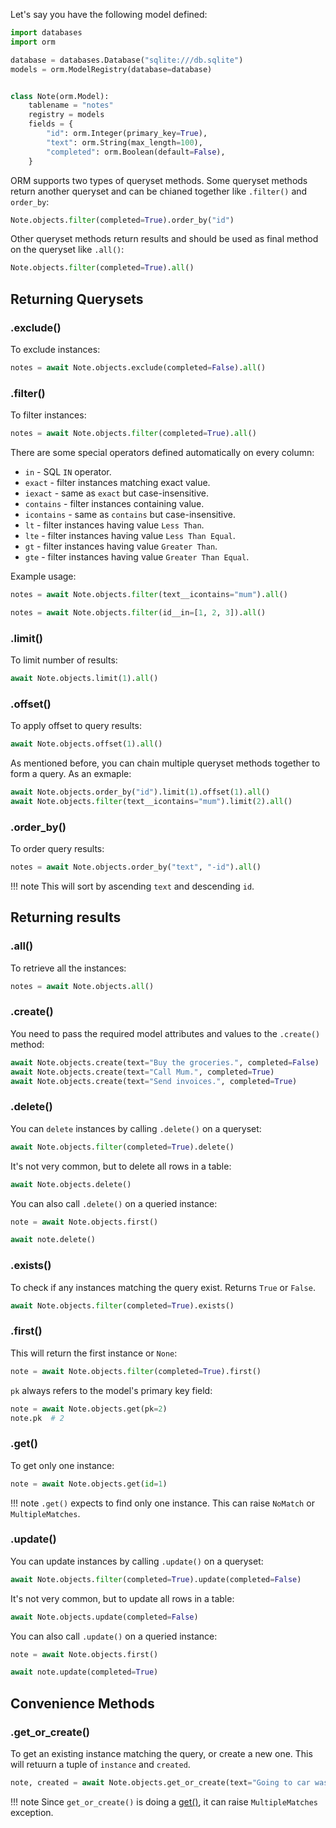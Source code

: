 Let's say you have the following model defined:

```python
import databases
import orm

database = databases.Database("sqlite:///db.sqlite")
models = orm.ModelRegistry(database=database)


class Note(orm.Model):
    tablename = "notes"
    registry = models
    fields = {
        "id": orm.Integer(primary_key=True),
        "text": orm.String(max_length=100),
        "completed": orm.Boolean(default=False),
    }
```

ORM supports two types of queryset methods.
Some queryset methods return another queryset and can be chianed together like `.filter()` and `order_by`:

```python
Note.objects.filter(completed=True).order_by("id")
```

Other queryset methods return results and should be used as final method on the queryset like `.all()`:

```python
Note.objects.filter(completed=True).all()
```

## Returning Querysets

### .exclude()

To exclude instances:

```python
notes = await Note.objects.exclude(completed=False).all()
```

### .filter()

To filter instances:

```python
notes = await Note.objects.filter(completed=True).all()
```

There are some special operators defined automatically on every column:

* `in` - SQL `IN` operator.
* `exact` - filter instances matching exact value.
* `iexact` - same as `exact` but case-insensitive.
* `contains` - filter instances containing value.
* `icontains` - same as `contains` but case-insensitive.
* `lt` - filter instances having value `Less Than`.
* `lte` - filter instances having value `Less Than Equal`.
* `gt` - filter instances having value `Greater Than`.
* `gte` - filter instances having value `Greater Than Equal`.

Example usage:

```python
notes = await Note.objects.filter(text__icontains="mum").all()

notes = await Note.objects.filter(id__in=[1, 2, 3]).all()
```

### .limit()

To limit number of results:

```python
await Note.objects.limit(1).all()
```

### .offset()

To apply offset to query results:

```python
await Note.objects.offset(1).all()
```

As mentioned before, you can chain multiple queryset methods together to form a query.
As an exmaple:

```python
await Note.objects.order_by("id").limit(1).offset(1).all()
await Note.objects.filter(text__icontains="mum").limit(2).all()
```

### .order_by()

To order query results:

```python
notes = await Note.objects.order_by("text", "-id").all()
```

!!! note
    This will sort by ascending `text` and descending `id`.

## Returning results

### .all()

To retrieve all the instances:

```python
notes = await Note.objects.all()
```

### .create()

You need to pass the required model attributes and values to the `.create()` method:

```python
await Note.objects.create(text="Buy the groceries.", completed=False)
await Note.objects.create(text="Call Mum.", completed=True)
await Note.objects.create(text="Send invoices.", completed=True)
```

### .delete()

You can `delete` instances by calling `.delete()` on a queryset:

```python
await Note.objects.filter(completed=True).delete()
```

It's not very common, but to delete all rows in a table:

```python
await Note.objects.delete()
```

You can also call `.delete()` on a queried instance:

```python
note = await Note.objects.first()

await note.delete()
```

### .exists()

To check if any instances matching the query exist. Returns `True` or `False`.

```python
await Note.objects.filter(completed=True).exists()
```

### .first()

This will return the first instance or `None`:

```python
note = await Note.objects.filter(completed=True).first()
```

`pk` always refers to the model's primary key field:

```python
note = await Note.objects.get(pk=2)
note.pk  # 2
```

### .get()

To get only one instance:

```python
note = await Note.objects.get(id=1)
```

!!! note
    `.get()` expects to find only one instance. This can raise `NoMatch` or `MultipleMatches`.

### .update()

You can update instances by calling `.update()` on a queryset:

```python
await Note.objects.filter(completed=True).update(completed=False)
```

It's not very common, but to update all rows in a table:

```python
await Note.objects.update(completed=False)
```

You can also call `.update()` on a queried instance:

```python
note = await Note.objects.first()

await note.update(completed=True)
```

## Convenience Methods

### .get_or_create()

To get an existing instance matching the query, or create a new one.
This will retuurn a tuple of `instance` and `created`.

```python
note, created = await Note.objects.get_or_create(text="Going to car wash")
```

!!! note
    Since `get_or_create()` is doing a [get()](#get), it can raise `MultipleMatches` exception.
